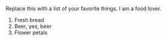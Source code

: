Replace this with a list of your favorite things.
I am a food lover.
1. Fresh bread
2. Beer, yes, beer
3. Flower petals
